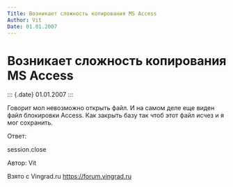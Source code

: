 ```yaml
---
Title: Возникает сложность копирования MS Access
Author: Vit
Date: 01.01.2007
---
```



Возникает сложность копирования MS Access
=========================================

::: {.date}
01.01.2007
:::

Говорит мол невозможно открыть файл. И на самом деле еще виден файл
блокировки Access. Как закрыть базу так чтоб этот файл исчез и я мог
сохранить.

Ответ:

session.close

Автор: Vit

Взято с Vingrad.ru <https://forum.vingrad.ru>
